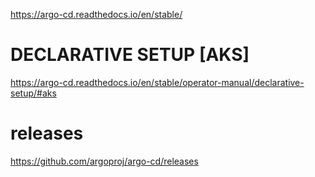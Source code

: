 
https://argo-cd.readthedocs.io/en/stable/

# DECLARATIVE SETUP [AKS]
https://argo-cd.readthedocs.io/en/stable/operator-manual/declarative-setup/#aks

# releases
https://github.com/argoproj/argo-cd/releases
